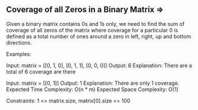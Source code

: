 Coverage of all Zeros in a Binary Matrix  =>
 ----------------------------------------

 
Given a binary matrix contains 0s and 1s only, we need to find the sum of coverage of all zeros of the matrix where coverage for a particular 0 is defined as a total number of ones around a zero in left, right, up and bottom directions.

Examples:

Input:
matrix = [[0, 1, 0],
          [0, 1, 1],
          [0, 0, 0]]
Output: 6
Explanation: There are a total of 6 coverage are there

Input: 
matrix = [[0, 1]]
Output: 1
Explanation: There are only 1 coverage.
Expected Time Complexity: O(n * m)
Expected Space Complexity: O(1)

Constraints:
1 <= matrix.size, matrix[0].size <= 100
